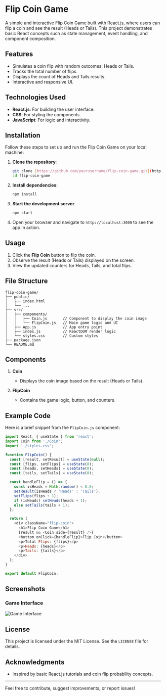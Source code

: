 # Flip Coin Game

A simple and interactive Flip Coin Game built with React.js, where users can flip a coin and see the result (Heads or Tails). This project demonstrates basic React concepts such as state management, event handling, and component composition.

## Features

- Simulates a coin flip with random outcomes: Heads or Tails.
- Tracks the total number of flips.
- Displays the count of Heads and Tails results.
- Interactive and responsive UI.

## Technologies Used

- **React.js**: For building the user interface.
- **CSS**: For styling the components.
- **JavaScript**: For logic and interactivity.

## Installation

Follow these steps to set up and run the Flip Coin Game on your local machine:

1. **Clone the repository**:
   ```bash
   git clone [https://github.com/yourusername/flip-coin-game.git](https://github.com/Sudhanshu9410/Flip-Coin)
   cd flip-coin-game
   ```

2. **Install dependencies**:
   ```bash
   npm install
   ```

3. **Start the development server**:
   ```bash
   npm start
   ```

4. Open your browser and navigate to `http://localhost:3000` to see the app in action.

## Usage

1. Click the **Flip Coin** button to flip the coin.
2. Observe the result (Heads or Tails) displayed on the screen.
3. View the updated counters for Heads, Tails, and total flips.

## File Structure

```
flip-coin-game/
├── public/
│   ├── index.html
│   └── ...
├── src/
│   ├── components/
│   │   ├── Coin.js       // Component to display the coin image
│   │   └── FlipCoin.js   // Main game logic and UI
│   ├── App.js            // App entry point
│   ├── index.js          // ReactDOM render logic
│   └── styles.css        // Custom styles
├── package.json
└── README.md
```

## Components

1. **Coin**
   - Displays the coin image based on the result (Heads or Tails).

2. **FlipCoin**
   - Contains the game logic, button, and counters.

## Example Code

Here is a brief snippet from the `FlipCoin.js` component:

```javascript
import React, { useState } from 'react';
import Coin from './Coin';
import './styles.css';

function FlipCoin() {
  const [result, setResult] = useState(null);
  const [flips, setFlips] = useState(0);
  const [heads, setHeads] = useState(0);
  const [tails, setTails] = useState(0);

  const handleFlip = () => {
    const isHeads = Math.random() < 0.5;
    setResult(isHeads ? 'Heads' : 'Tails');
    setFlips(flips + 1);
    if (isHeads) setHeads(heads + 1);
    else setTails(tails + 1);
  };

  return (
    <div className="flip-coin">
      <h1>Flip Coin Game</h1>
      {result && <Coin side={result} />}
      <button onClick={handleFlip}>Flip Coin</button>
      <p>Total Flips: {flips}</p>
      <p>Heads: {heads}</p>
      <p>Tails: {tails}</p>
    </div>
  );
}

export default FlipCoin;
```

## Screenshots

### Game Interface
![Game Interface](https://via.placeholder.com/800x400?text=Flip+Coin+Game+UI)

## License

This project is licensed under the MIT License. See the `LICENSE` file for details.

## Acknowledgments

- Inspired by basic React.js tutorials and coin flip probability concepts.

---

Feel free to contribute, suggest improvements, or report issues!
